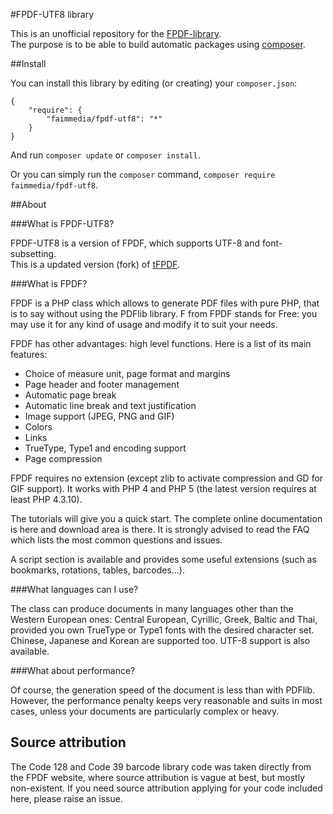 #FPDF-UTF8 library


This is an unofficial repository for the [FPDF-library](http://fpdf.org/fr/script/script92.php).  
The purpose is to be able to build automatic packages using [composer](http://packagist.org).

##Install

You can install this library by editing (or creating) your `composer.json`:

	{
		"require": {
			"faimmedia/fpdf-utf8": "*"
		}
	}

And run `composer update` or `composer install`.

Or you can simply run the `composer` command, `composer require faimmedia/fpdf-utf8`.

##About

###What is FPDF-UTF8?

FPDF-UTF8 is a version of FPDF, which supports UTF-8 and font-subsetting.  
This is a updated version (fork) of [tFPDF](https://github.com/DocnetUK/tFPDF).

###What is FPDF?

FPDF is a PHP class which allows to generate PDF files with pure PHP, that is to say without using the PDFlib library. F from FPDF stands for Free: you may use it for any kind of usage and modify it to suit your needs.

FPDF has other advantages: high level functions. Here is a list of its main features:

* Choice of measure unit, page format and margins
* Page header and footer management
* Automatic page break
* Automatic line break and text justification
* Image support (JPEG, PNG and GIF)
* Colors
* Links
* TrueType, Type1 and encoding support
* Page compression

FPDF requires no extension (except zlib to activate compression and GD for GIF support). It works with PHP 4 and PHP 5 (the latest version requires at least PHP 4.3.10).

The tutorials will give you a quick start. The complete online documentation is here and download area is there. It is strongly advised to read the FAQ which lists the most common questions and issues.

A script section is available and provides some useful extensions (such as bookmarks, rotations, tables, barcodes...).

###What languages can I use?

The class can produce documents in many languages other than the Western European ones: Central European, Cyrillic, Greek, Baltic and Thai, provided you own TrueType or Type1 fonts with the desired character set. Chinese, Japanese and Korean are supported too. UTF-8 support is also available.

###What about performance?


Of course, the generation speed of the document is less than with PDFlib. However, the performance penalty keeps very reasonable and suits in most cases, unless your documents are particularly complex or heavy.

## Source attribution

The Code 128 and Code 39 barcode library code was taken directly from the FPDF website, where source attribution is vague at best, but mostly non-existent. If you need source attribution applying for your code included here, please raise an issue.

